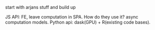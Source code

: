 start with arjans stuff and build up

JS API: FE, leave computation in SPA. How do they use it? async computation models. 
Python api: dask(GPU) + R(existing code bases). 

